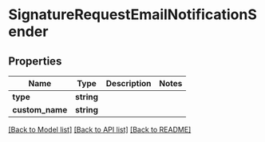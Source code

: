 # SignatureRequestEmailNotificationSender

## Properties
Name | Type | Description | Notes
------------ | ------------- | ------------- | -------------
**type** | **string** |  | 
**custom_name** | **string** |  | 

[[Back to Model list]](../../README.md#documentation-for-models) [[Back to API list]](../../README.md#documentation-for-api-endpoints) [[Back to README]](../../README.md)

